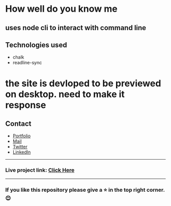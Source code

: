 # How well do you know me

uses node cli to interact with command line
---
## Technologies used
- chalk
- readline-sync

# the site is devloped to be previewed on desktop. need to make it response

## Contact

- [Portfolio](https://saikiran-gonugunta.netlify.app "saikiran's Portfolio")
- <a href="mailto: skiran252@gmail.com">Mail</a>
- [Twitter](https://twitter.com/skiran252 "saikiran's Twitter")
- [LinkedIn](https://linkedin.com/in/saikiran-gonugunta "saikiran's LinkedIn")

---
### Live project link: [Click Here](https://replit.com/@saikiran26/neogmark1?embed=true "Cyber Security Quiz")

---

### If you like this repository please give a ⭐ in the top right corner. 😊
